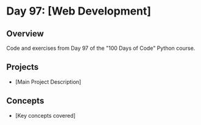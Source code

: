 # Day 97: [Web Development]

## Overview
Code and exercises from Day 97 of the "100 Days of Code" Python course.

## Projects
- [Main Project Description]

## Concepts
- [Key concepts covered]
